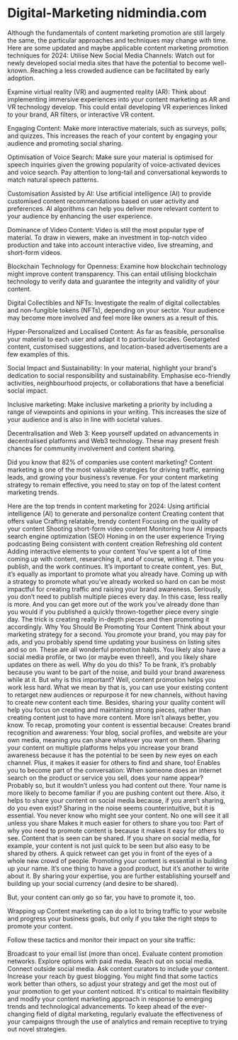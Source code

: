 # Digital-Marketing nidmindia.com
Although the fundamentals of content marketing promotion are still largely the same, the particular approaches and techniques may change with time. Here are some updated and maybe applicable content marketing promotion techniques for 2024:
Utilise New Social Media Channels:
Watch out for newly developed social media sites that have the potential to become well-known. Reaching a less crowded audience can be facilitated by early adoption.

Examine virtual reality (VR) and augmented reality (AR):
Think about implementing immersive experiences into your content marketing as AR and VR technology develop. This could entail developing VR experiences linked to your brand, AR filters, or interactive VR content.

Engaging Content:
Make more interactive materials, such as surveys, polls, and quizzes. This increases the reach of your content by engaging your audience and promoting social sharing.

Optimisation of Voice Search:
Make sure your material is optimised for speech inquiries given the growing popularity of voice-activated devices and voice search. Pay attention to long-tail and conversational keywords to match natural speech patterns.

Customisation Assisted by AI:
Use artificial intelligence (AI) to provide customised content recommendations based on user activity and preferences. AI algorithms can help you deliver more relevant content to your audience by enhancing the user experience.

Dominance of Video Content:
Video is still the most popular type of material. To draw in viewers, make an investment in top-notch video production and take into account interactive video, live streaming, and short-form videos.

Blockchain Technology for Openness:
Examine how blockchain technology might improve content transparency. This can entail utilising blockchain technology to verify data and guarantee the integrity and validity of your content.

Digital Collectibles and NFTs:
Investigate the realm of digital collectables and non-fungible tokens (NFTs), depending on your sector. Your audience may become more involved and feel more like owners as a result of this.

Hyper-Personalized and Localised Content:
As far as feasible, personalise your material to each user and adapt it to particular locales. Geotargeted content, customised suggestions, and location-based advertisements are a few examples of this.

Social Impact and Sustainability:
In your material, highlight your brand's dedication to social responsibility and sustainability. Emphasise eco-friendly activities, neighbourhood projects, or collaborations that have a beneficial social impact.

Inclusive marketing:
Make inclusive marketing a priority by including a range of viewpoints and opinions in your writing. This increases the size of your audience and is also in line with societal values.

Decentralisation and Web 3:
Keep yourself updated on advancements in decentralised platforms and Web3 technology. These may present fresh chances for community involvement and content sharing.

Did you know that 82% of companies use content marketing? Content marketing is one of the most valuable strategies for driving traffic, earning leads, and growing your business’s revenue. For your content marketing strategy to remain effective, you need to stay on top of the latest content marketing trends.

Here are the top trends in content marketing for 2024:
Using artificial intelligence (AI) to generate and personalize content
Creating content that offers value
Crafting relatable, trendy content
Focusing on the quality of your content
Shooting short-form video content
Monitoring how AI impacts search engine optimization (SEO)
Honing in on the user experience
Trying podcasting
Being consistent with content creation
Refreshing old content
Adding interactive elements to your content
You’ve spent a lot of time coming up with content, researching it, and of course, writing it. Then you publish, and the work continues.
It’s important to create content, yes. But, it’s equally as important to promote what you already have. Coming up with a strategy to promote what you’ve already worked so hard on can be most impactful for creating traffic and raising your brand awareness.
Seriously, you don’t need to publish multiple pieces every day. In this case, less really is more. And you can get more out of the work you’ve already done than you would if you published a quickly thrown-together piece every single day.
The trick is creating really in-depth pieces and then promoting it accordingly.
Why You Should Be Promoting Your Content
Think about your marketing strategy for a second. You promote your brand, you may pay for ads, and you probably spend time updating your business on listing sites and so on. These are all wonderful promotion habits.
You likely also have a social media profile, or two (or maybe even three!), and you likely share updates on there as well. Why do you do this? To be frank, it’s probably because you want to be part of the noise, and build your brand awareness while at it.
But why is this important? Well, content promotion helps you work less hard. What we mean by that is, you can use your existing content to retarget new audiences or repurpose it for new channels, without having to create new content each time.
Besides, sharing your quality content will help you focus on creating and maintaining strong pieces, rather than creating content just to have more content. More isn’t always better, you know.
To recap, promoting your content is essential because:
Creates brand recognition and awareness: Your blog, social profiles, and website are your own media, meaning you can share whatever you want on them. Sharing your content on multiple platforms helps you increase your brand awareness because it has the potential to be seen by new eyes on each channel. Plus, it makes it easier for others to find and share, too!
Enables you to become part of the conversation: When someone does an internet search on the product or service you sell, does your name appear? Probably so, but it wouldn’t unless you had content out there. Your name is more likely to become familiar if you are pushing content out there. Also, it helps to share your content on social media because, if you aren’t sharing, do you even exist? Sharing in the noise seems counterintuitive, but it is essential. You never know who might see your content. No one will see it all unless you share
Makes it much easier for others to share you too: Part of why you need to promote content is because it makes it easy for others to see. Content that is seen can be shared. If you share on social media, for example, your content is not just quick to be seen but also easy to be shared by others. A quick retweet can get you in front of the eyes of a whole new crowd of people.
Promoting your content is essential in building up your name. It’s one thing to have a good product, but it’s another to write about it. By sharing your expertise, you are further establishing yourself and building up your social currency (and desire to be shared).

But, your content can only go so far, you have to promote it, too.

Wrapping up
Content marketing can do a lot to bring traffic to your website and progress your business goals, but only if you take the right steps to promote your content.

Follow these tactics and monitor their impact on your site traffic:

Broadcast to your email list (more than once).
Evaluate content promotion networks.
Explore options with paid media.
Reach out on social media.
Connect outside social media.
Ask content curators to include your content.
Increase your reach by guest blogging.
You might find that some tactics work better than others, so adjust your strategy and get the most out of your promotion to get your content noticed. It's critical to maintain flexibility and modify your content marketing approach in response to emerging trends and technological advancements. To keep ahead of the ever-changing field of digital marketing, regularly evaluate the effectiveness of your campaigns through the use of analytics and remain receptive to trying out novel strategies.
